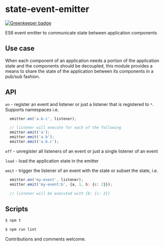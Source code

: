 # state-event-emitter

[![Greenkeeper badge](https://badges.greenkeeper.io/JoeChapman/state-event-emitter.svg)](https://greenkeeper.io/)

ES6 event emitter to communicate state between application components

## Use case
When each component of an application needs a portion of the application state and the components should be decoupled, this module provides a means to share the state of the application between its components in a pub/sub fashion.

## API
`on` - register an event and listener or just a listener that is registered to `*`.
Supports namespaces i.e.
```js
  emitter.on('a.b.c', listener);

  // listener will execute for each of the following
  emitter.emit('a');
  emitter.emit('a.b');
  emitter.emit('a.b.c');
```

`off` - unregister all listeners of an event or just a single listener of an event

`load` - load the application state in the emitter

`emit` - trigger the listener of an event with the state or subset the state, i.e.
```js
  emitter.on('my-event', listener);
  emitter.emit('my-event:b', {a, 1, b: {c: 2}});

  // listener will be executed with {b: {c: 2}}
```

## Scripts
```bash
$ npm t
```

```bash
$ npm run lint
```

Contributions and comments welcome.
